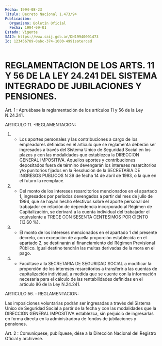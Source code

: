 ```yaml
---
Fecha: 1994-08-23
Título: Decreto Nacional 1.473/94
Publicación:
  Organismo: Boletín Oficial
  Fecha: 1994-09-01
Estado: Vigente
SAIJ: https://www.saij.gob.ar/DN19940001473
Id: 123456789-0abc-374-1000-4991soterced
---
```

# REGLAMENTACION DE LOS ARTS. 11 Y 56 DE LA LEY 24.241 DEL SISTEMA INTEGRADO DE JUBILACIONES Y PENSIONES.

<a id="1"></a>
Art.  1 : Apruébase la reglamentación de los artículos 11 y 56 de la Ley N.24.241.

ARTICULO 11. -REGLAMENTACION:

1. - Los aportes  personales  y  las contribuciones a cargo de los empleadores definidas en el artículo  que se reglamenta deberán ser ingresados a través del Sistema Unico de  Seguridad  Social  en los plazos  y  con  las modalidades que establezca la DIRECCION GENERAL IMPOSITIVA. Aquellos  aportes y contribuciones depositados fuera de término  devengarán  los  intereses  resarcitorios  y/o  punitorios fijados en la Resolución  de  la  SECRETARIA DE INGRESOS PUBLICOS N 39  de  fecha  14  de abril de 1993, o  la  que  en  el  futuro  la reemplace.

2. - Del monto de los  intereses  resarcitorios  mencionados en el apartado 1, ingresados por períodos devengados a partir  del mes de julio  de  1994,  que  se  hayan  hecho  efectivos  sobre el aporte personal  del trabajador en relación de dependencia incorporado  al Régimen de  Capitalización,  se derivará a la cuenta individual del trabajador  el  equivalente  a TRECE  CON  SESENTA  CENTESIMOS  POR CIENTO (13.60 %).

3. - El monto de los intereses  mencionados  en  el apartado 1 del presente  decreto, con excepción de aquella proporción  establecida en el apartado  2,  se  destinarán  al  financiamiento  del Régimen Previsional Público. Igual destino tendrán las multas derivadas  de la mora en el pago.

4.  - Facúltase a la SECRETARIA DE SEGURIDAD SOCIAL a modificar la proporción  de  los  intereses  resarcitorios  a  transferir  a las cuentas  de  capitalización  individual, a medida que se cuente con la información necesaria para  el  cálculo  de  las  rentabilidades definidas en el artículo 86 de la Ley N.24.241.

ARTICULO 56. - REGLAMENTACION:

Las  imposiciones voluntarias podrán ser ingresadas a  través  del Sistema  Unico  de  Seguridad Social a partir de la fecha y con las modalidades que la DIRECCION  GENERAL  IMPOSITIVA  establezca,  sin perjuicio  de  ingresarlas en forma directa en la administradora de fondos de jubilaciones y pensiones.

<a id="2"></a>
Art. 2 : Comuníquese, publíquese, dése a la Dirección Nacional del Registro Oficial y archívese.